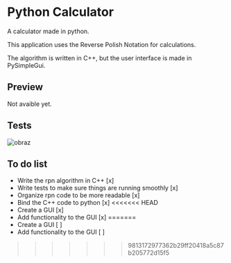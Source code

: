 # Python Calculator
A calculator made in python.

This application uses the Reverse Polish Notation for calculations.

The algorithm is written in C++, but the user interface is made in PySimpleGui.
## Preview
  Not avaible yet.

## Tests
![obraz](https://github.com/sebe324/PythonCalculator/assets/58781463/85233672-9c18-4596-a377-9b123538b6a1)


## To do list
- Write the rpn algorithm in C++ [x]
- Write tests to make sure things are running smoothly [x]
- Organize rpn code to be more readable [x]
- Bind the C++ code to python [x]
<<<<<<< HEAD
- Create a GUI [x]
- Add functionality to the GUI [x]
=======
- Create a GUI [ ]
- Add functionality to the GUI [ ]
>>>>>>> 9813172977362b29ff20418a5c87b205772d15f5
